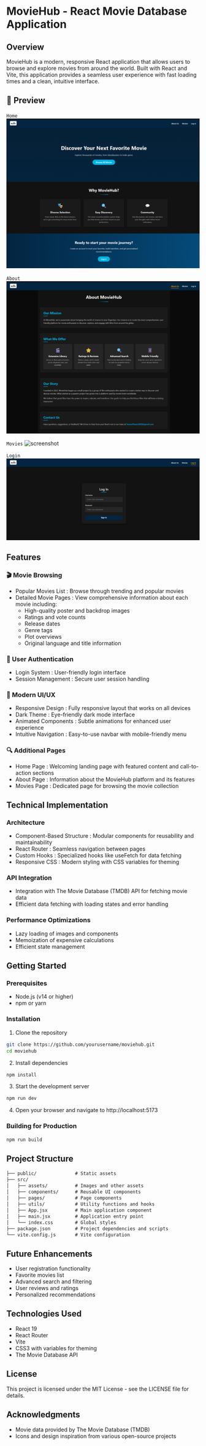 # MovieHub - React Movie Database Application

## Overview

MovieHub is a modern, responsive React application that allows users to browse and explore movies from around the world. Built with React and Vite, this application provides a seamless user experience with fast loading times and a clean, intuitive interface.

## 📸 Preview

`Home`
![screenshot](public/localhost_5173_home.png)

`About`
![screenshot](public/localhost_5173_aboutus.png)

`Movies`
![screenshot](public/localhost_5173_movies.png)

`Login`
![screenshot](public/localhost_5173_login.png)

## Features

### 🎬 Movie Browsing

- Popular Movies List : Browse through trending and popular movies
- Detailed Movie Pages : View comprehensive information about each movie including:
  - High-quality poster and backdrop images
  - Ratings and vote counts
  - Release dates
  - Genre tags
  - Plot overviews
  - Original language and title information

### 👤 User Authentication

- Login System : User-friendly login interface
- Session Management : Secure user session handling

### 🎨 Modern UI/UX

- Responsive Design : Fully responsive layout that works on all devices
- Dark Theme : Eye-friendly dark mode interface
- Animated Components : Subtle animations for enhanced user experience
- Intuitive Navigation : Easy-to-use navbar with mobile-friendly menu

### 🔍 Additional Pages

- Home Page : Welcoming landing page with featured content and call-to-action sections
- About Page : Information about the MovieHub platform and its features
- Movies Page : Dedicated page for browsing the movie collection

## Technical Implementation

### Architecture

- Component-Based Structure : Modular components for reusability and maintainability
- React Router : Seamless navigation between pages
- Custom Hooks : Specialized hooks like useFetch for data fetching
- Responsive CSS : Modern styling with CSS variables for theming

### API Integration

- Integration with The Movie Database (TMDB) API for fetching movie data
- Efficient data fetching with loading states and error handling

### Performance Optimizations

- Lazy loading of images and components
- Memoization of expensive calculations
- Efficient state management

## Getting Started

### Prerequisites

- Node.js (v14 or higher)
- npm or yarn

### Installation

1. Clone the repository

```bash
git clone https://github.com/yourusername/moviehub.git
cd moviehub
```

2. Install dependencies

```bash
npm install
```

3. Start the development server

```bash
npm run dev
```

4. Open your browser and navigate to http://localhost:5173

### Building for Production

```bash
npm run build
```

## Project Structure

```plaintext
├── public/              # Static assets
├── src/
│   ├── assets/          # Images and other assets
│   ├── components/      # Reusable UI components
│   ├── pages/           # Page components
│   ├── utils/           # Utility functions and hooks
│   ├── App.jsx          # Main application component
│   ├── main.jsx         # Application entry point
│   └── index.css        # Global styles
├── package.json         # Project dependencies and scripts
└── vite.config.js       # Vite configuration
```

## Future Enhancements

- User registration functionality
- Favorite movies list
- Advanced search and filtering
- User reviews and ratings
- Personalized recommendations

## Technologies Used

- React 19
- React Router
- Vite
- CSS3 with variables for theming
- The Movie Database API

## License

This project is licensed under the MIT License - see the LICENSE file for details.

## Acknowledgments

- Movie data provided by The Movie Database (TMDB)
- Icons and design inspiration from various open-source projects
